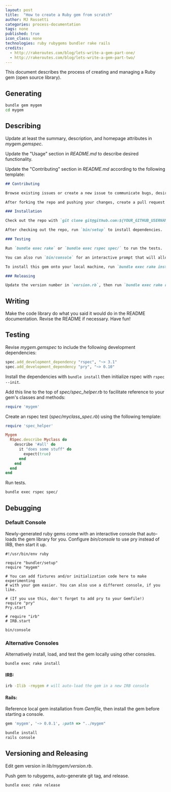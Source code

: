```yaml
---
layout: post
title:  "How to create a Ruby gem from scratch"
author: MJ Rossetti
categories: process-documentation
tags: none
published: true
icon_class: none
technologies: ruby rubygems bundler rake rails
credits:
  - http://rakeroutes.com/blog/lets-write-a-gem-part-one/
  - http://rakeroutes.com/blog/lets-write-a-gem-part-two/
---
```


This document describes the process of creating and managing a Ruby gem (open source library).

## Generating

```` sh
bundle gem mygem
cd mygem
````

## Describing

Update at least the summary, description, and homepage attributes in *mygem.gemspec*.

Update the "Usage" section in *README.md* to describe desired functionality.

Update the "Contributing" section in *README.md* according to the following template:
```` md
## Contributing

Browse existing issues or create a new issue to communicate bugs, desired features, etc.

After forking the repo and pushing your changes, create a pull request referencing the applicable issue(s).

### Installation

Check out the repo with `git clone git@github.com:${YOUR_GITHUB_USERNAME}/${GEM_REPO_NAME}.git`, and `cd ${GEM_REPO_NAME}`.

After checking out the repo, run `bin/setup` to install dependencies.

### Testing

Run `bundle exec rake` or `bundle exec rspec spec/` to run the tests.

You can also run `bin/console` for an interactive prompt that will allow you to experiment.

To install this gem onto your local machine, run `bundle exec rake install`.

### Releasing

Update the version number in `version.rb`, then run `bundle exec rake release`, which will create a git tag for the version, push git commits and tags, and push the `.gem` file to [rubygems.org](https://rubygems.org).
````

## Writing

Make the code library do what you said it would do in the README documentation. Revise the README if necessary. Have fun!

## Testing

Revise *mygem.gemspec* to include the following development dependencies:

```` rb
spec.add_development_dependency "rspec", "~> 3.1"
spec.add_development_dependency "pry", "~> 0.10"
````

Install the dependencies with `bundle install` then initialize rspec with `rspec --init`.

Add this line to the top of *spec/spec_helper.rb* to facilitate reference to your gem's classes and methods:

```` rb
require 'mygem'
````

Create an rspec test (*spec/myclass_spec.rb*) using the following template:

```` rb
require 'spec_helper'

Mygem
  RSpec.describe Myclass do
    describe '#all' do
      it "does some stuff" do
        expect(true)
      end
    end
  end
end
````

Run tests.

```` sh
bundle exec rspec spec/
````

## Debugging

### Default Console

Newly-generated ruby gems come with an interactive console that auto-loads the gem library for you. Configure *bin/console* to use pry instead of IRB, then start it up.

````
#!/usr/bin/env ruby

require "bundler/setup"
require "mygem"

# You can add fixtures and/or initialization code here to make experimenting
# with your gem easier. You can also use a different console, if you like.

# (If you use this, don't forget to add pry to your Gemfile!)
require "pry"
Pry.start

# require "irb"
# IRB.start
````

```` sh
bin/console
````

### Alternative Consoles

Alternatively install, load, and test the gem locally using other consoles.

```` sh
bundle exec rake install
````

#### IRB:

```` sh
irb -Ilib -rmygem # will auto-load the gem in a new IRB console
````

#### Rails:

Reference local gem installation from *Gemfile*, then install the gem before starting a console.

```` rb
gem 'mygem', '~> 0.0.1', :path => "../mygem"
````

```` sh
bundle install
rails console
````

## Versioning and Releasing

Edit gem version in *lib/mygem/version.rb*.

Push gem to rubygems, auto-generate git tag, and release.

```` sh
bundle exec rake release
````
